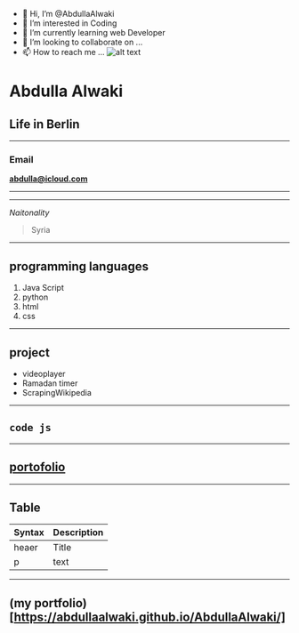 - 👋 Hi, I’m @AbdullaAlwaki
- 👀 I’m interested in Coding
- 🌱 I’m currently learning web Developer 
- 💞️ I’m looking to collaborate on ...
- 📫 How to reach me ...
![alt text](../../Downloads/image.jpg)

# Abdulla Alwaki

## Life in Berlin

---

### Email

**abdulla@icloud.com**

---

---

_Naitonality_

> Syria

---

## programming languages

1. Java Script
2. python
3. html
4. css

---

## project

- videoplayer
- Ramadan timer
- ScrapingWikipedia

---

## `code js`

---

## [portofolio](https://abdullaalwaki.github.io/portofolio/)

---

## Table

| Syntax | Description |
| ------ | ----------- |
| heaer  | Title       |
| p      | text        |

---
(my portfolio)[https://abdullaalwaki.github.io/AbdullaAlwaki/]
---
